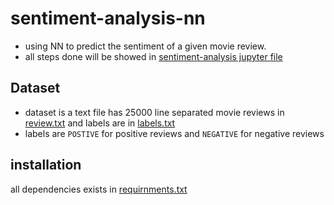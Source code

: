 # sentiment-analysis-nn
- using NN to predict the sentiment of a given movie review. 
- all steps done will be showed in [sentiment-analysis jupyter file](sentiment-analysis.ipynb)
## Dataset
- dataset is a text file has 25000 line separated movie reviews in [review.txt](dataset/reviews.txt) and labels are in [labels.txt](dataset/labels.txt)
- labels are `POSTIVE` for positive reviews and `NEGATIVE` for negative reviews
## installation
all dependencies exists in [requirnments.txt](/requirnments.txt)
